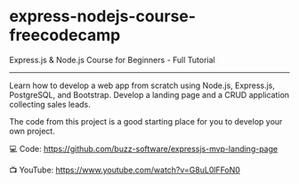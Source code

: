 # express-nodejs-course-freecodecamp
Express.js &amp; Node.js Course for Beginners - Full Tutorial

----

Learn how to develop a web app from scratch using Node.js, Express.js, PostgreSQL, and Bootstrap. Develop a landing page and a CRUD application collecting sales leads.

The code from this project is a good starting place for you to develop your own project.

💻 Code: https://github.com/buzz-software/expressjs-mvp-landing-page

📺 YouTube: https://www.youtube.com/watch?v=G8uL0lFFoN0
